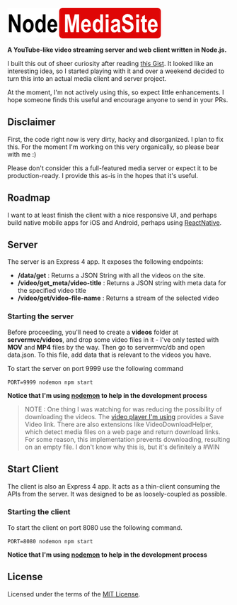 ![](logo.png)

**A YouTube-like video streaming server and web client written in Node.js.**

I built this out of sheer curiosity after reading [this Gist](https://gist.github.com/paolorossi/1993068).  It looked like an interesting idea, so I started playing with it and over a weekend decided to turn this into an actual media client and server project.

At the moment, I'm not actively using this, so expect little enhancements.  I hope someone finds this useful and encourage anyone to send in your PRs.

## Disclaimer

First, the code right now is very dirty, hacky and disorganized.  I plan to fix this.  For the moment I'm working on this very organically, so please bear with me :)

Please don't consider this a full-featured media server or expect it to be production-ready.  I provide this as-is in the hopes that it's useful.

## Roadmap

I want to at least finish the client with a nice responsive UI, and perhaps build native mobile apps for iOS and Android, perhaps using [ReactNative](https://facebook.github.io/react-native/).

## Server

The server is an Express 4 app.  It exposes the following endpoints:

* **/data/get** : Returns a JSON String with all the videos on the site.
* **/video/get_meta/video-title** : Returns a JSON string with meta data for the specified video title
* **/video/get/video-file-name** : Returns a stream of the selected video

### Starting the server

Before proceeding, you'll need to create a **videos** folder at **servermvc/videos**, and drop some video files in it - I've only tested with **MOV** and **MP4** files by the way.  Then go to servermvc/db and open data.json.  To this file, add data that is relevant to the videos you have.

To start the server on port 9999 use the following command

```
PORT=9999 nodemon npm start
```

**Notice that I'm using [nodemon](https://github.com/remy/nodemon) to help in the development process**


> NOTE : One thing I was watching for was reducing the possibility of downloading the videos.  The [video player I'm using](http://videojs.com/) provides a Save Video link.  There are also extensions like VideoDownloadHelper, which detect media files on a web page and return download links.  For some reason, this implementation prevents downloading, resulting on an empty file.  I don't know why this is, but it's definitely a #WIN

## Start Client

The client is also an Express 4 app.  It acts as a thin-client consuming the APIs from the server.  It was designed to be as loosely-coupled as possible.


### Starting the client

To start the client on port 8080 use the following command.

```
PORT=8080 nodemon npm start
```

**Notice that I'm using [nodemon](https://github.com/remy/nodemon) to help in the development process**

## License

Licensed under the terms of the [MIT License](http://alco.mit-license.org/).
